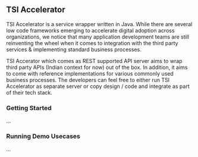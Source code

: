 ## TSI Accelerator

TSI Accelerator is a service wrapper written in Java. While there are several low code frameworks emerging to accelerate digital adoption across organizations, we notice that many application development teams are still reinventing the wheel when it comes to integration with the third party services & implementing standard business processes.

TSI Accerator which comes as REST supported API server aims to wrap third party APIs (Indian context for now) out of the box. In addition, it aims to come with reference implementations for various commonly used business processes. The developers can feel free to either run TSI Accelerator as separate server or copy design / code and integrate as part of their tech stack. 

### Getting Started

...

### Running Demo Usecases

...